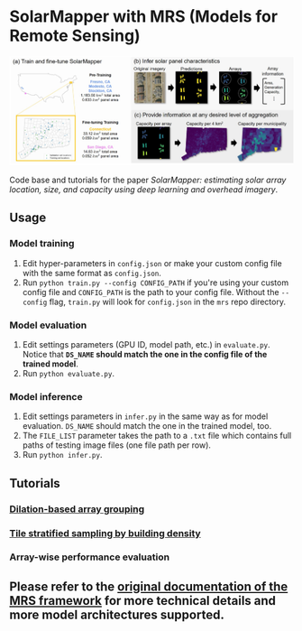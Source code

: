 # SolarMapper with MRS (Models for Remote Sensing)
![SolarMapper flow chart](./solarmapper_demo/flow-chart.jpg)

Code base and tutorials for the paper *SolarMapper: estimating solar array location, size, and capacity using deep learning and overhead imagery*.

## Usage

### Model training
1. Edit hyper-parameters in `config.json` or make your custom config file with the same format as `config.json`.
2. Run `python train.py --config CONFIG_PATH` if you're using your custom config file and `CONFIG_PATH` is the path to your config file. Without the `--config` flag, `train.py` will look for `config.json` in the `mrs` repo directory.

### Model evaluation
1. Edit settings parameters (GPU ID, model path, etc.) in `evaluate.py`. Notice that **`DS_NAME` should match the one in the config file of the trained model**.
2. Run `python evaluate.py`.

### Model inference
1. Edit settings parameters in `infer.py` in the same way as for model evaluation. `DS_NAME` should match the one in the trained model, too.
2. The `FILE_LIST` parameter takes the path to a `.txt` file which contains full paths of testing image files (one file path per row).
3. Run `python infer.py`.

## Tutorials

### [Dilation-based array grouping](./solarmapper_demo/dilation_based_grouping/dilation_based_grouping.ipynb)

### [Tile stratified sampling by building density](./solarmapper_demo/building_density_tile_stratified_sampling/stratified_ms_building.ipynb)

### Array-wise performance evaluation

## Please refer to the [original documentation of the MRS framework](https://github.com/waynehuu/mrs/blob/main/README.md) for more technical details and more model architectures supported.
